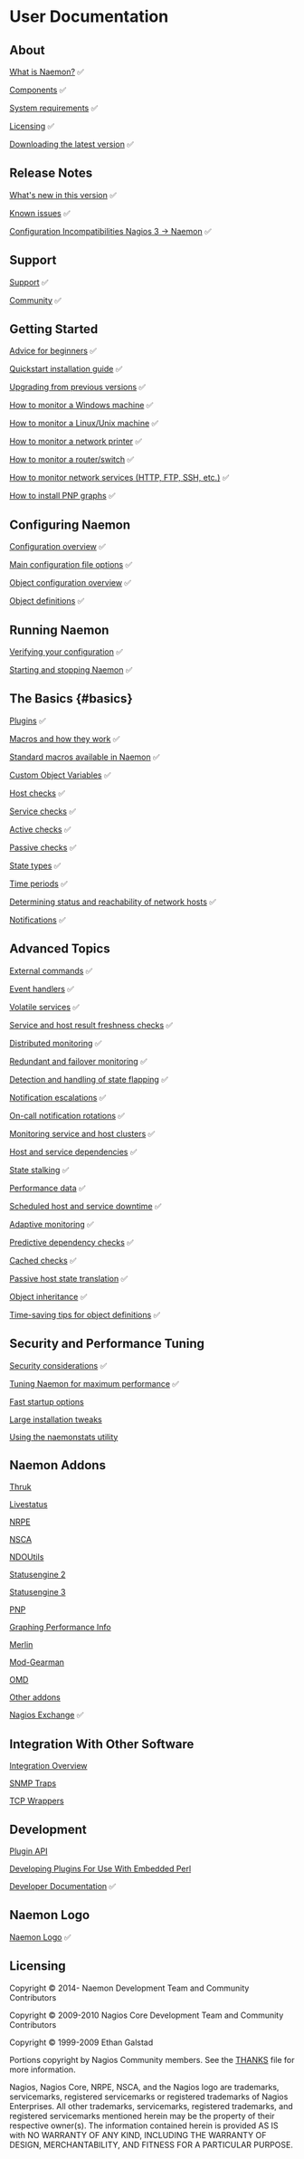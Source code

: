 # User Documentation

## About

[What is Naemon?](about#whatis) :white_check_mark:

[Components](about#components) :white_check_mark:

[System requirements](about#system-requirements) :white_check_mark:

[Licensing](about#licensing) :white_check_mark:

[Downloading the latest version](about#downloading-the-latest-version) :white_check_mark:

## Release Notes

[What's new in this version](whatsnew) :white_check_mark:

[Known issues](whatsnew#known-issues) :white_check_mark:

[Configuration Incompatibilities Nagios 3 -> Naemon](config-incompat3to4) :white_check_mark:

## Support

[Support](support) :white_check_mark:

[Community](/community) :white_check_mark:

## Getting Started

[Advice for beginners](beginners) :white_check_mark:

[Quickstart installation guide](quickstart) :white_check_mark:

[Upgrading from previous versions](upgrading) :white_check_mark:

[How to monitor a Windows machine](monitoring-windows) :white_check_mark:

[How to monitor a Linux/Unix machine](monitoring-linux) :white_check_mark:

[How to monitor a network printer](monitoring-printers) :white_check_mark:

[How to monitor a router/switch](monitoring-routers) :white_check_mark:

[How to monitor network services (HTTP, FTP, SSH, etc.)](monitoring-networkservices) :white_check_mark:

[How to install PNP graphs](addon-pnp-quickstart) :white_check_mark:

## Configuring Naemon

[Configuration overview](config) :white_check_mark:

[Main configuration file options](configmain) :white_check_mark:

[Object configuration overview](configobject) :white_check_mark:

[Object definitions](objectdefinitions) :white_check_mark:

## Running Naemon

[Verifying your configuration](verifyconfig) :white_check_mark:

[Starting and stopping Naemon](startstop) :white_check_mark:

## The Basics {#basics}

[Plugins](plugins) :white_check_mark:

[Macros and how they work](macros) :white_check_mark:

[Standard macros available in Naemon](macrolist) :white_check_mark:

[Custom Object Variables](customobjectvars) :white_check_mark:

[Host checks](hostchecks) :white_check_mark:

[Service checks](servicechecks) :white_check_mark:

[Active checks](activechecks) :white_check_mark:

[Passive checks](passivechecks) :white_check_mark:

[State types](statetypes) :white_check_mark:

[Time periods](timeperiods) :white_check_mark:

[Determining status and reachability of network hosts](networkreachability) :white_check_mark:

[Notifications](notifications) :white_check_mark:

## Advanced Topics

[External commands](extcommands) :white_check_mark:

[Event handlers](eventhandlers) :white_check_mark:

[Volatile services](volatileservices) :white_check_mark:

[Service and host result freshness checks](freshness) :white_check_mark:

[Distributed monitoring](distributed) :white_check_mark:

[Redundant and failover monitoring](redundancy) :white_check_mark:

[Detection and handling of state flapping](flapping) :white_check_mark:

[Notification escalations](escalations) :white_check_mark:

[On-call notification rotations](oncallrotation) :white_check_mark:

[Monitoring service and host clusters](clusters) :white_check_mark:

[Host and service dependencies](dependencies) :white_check_mark:

[State stalking](stalking) :white_check_mark:

[Performance data](perfdata) :white_check_mark:

[Scheduled host and service downtime](downtime) :white_check_mark:

[Adaptive monitoring](adaptive) :white_check_mark:

[Predictive dependency checks](dependencychecks) :white_check_mark:

[Cached checks](cachedchecks) :white_check_mark:

[Passive host state translation](passivestatetranslation) :white_check_mark:

[Object inheritance](objectinheritance) :white_check_mark:

[Time-saving tips for object definitions](objecttricks) :white_check_mark:

## Security and Performance Tuning

[Security considerations](security) :white_check_mark:

[Tuning Naemon for maximum performance](tuning) :white_check_mark:

[Fast startup options](faststartup)

[Large installation tweaks](largeinstalltweaks)

[Using the naemonstats utility](naemonstats)

## Naemon Addons

[Thruk](addons#thruk)

[Livestatus](livestatus)

[NRPE](addons#nrpe)

[NSCA](addons#nsca)

[NDOUtils](addons#ndoutils)

[Statusengine 2](addons#statusengine_2)

[Statusengine 3](addons#statusengine_3)

[PNP](addons#pnp)

[Graphing Performance Info](graphs)

[Merlin](addons#merlin)

[Mod-Gearman](addons#mod-gearman)

[OMD](addons#omd)

[Other addons](addons#others)

[Nagios Exchange](http://exchange.nagios.org/) :white_check_mark:

## Integration With Other Software

[Integration Overview](integration)

[SNMP Traps](int-snmptrap)

[TCP Wrappers](int-tcpwrappers)

## Development

[Plugin API](pluginapi)

[Developing Plugins For Use With Embedded Perl](epnplugins)

[Developer Documentation](/documentation/developer/toc) :white_check_mark:

## Naemon Logo

[Naemon Logo](/logo) :white_check_mark:

## Licensing

Copyright &copy; 2014-     Naemon Development Team and Community Contributors

Copyright &copy; 2009-2010 Nagios Core Development Team and Community Contributors

Copyright &copy; 1999-2009 Ethan Galstad

Portions copyright by Nagios Community members.  See the [THANKS](https://github.com/naemon/naemon-core/blob/master/THANKS) file for more information.

Nagios, Nagios Core, NRPE, NSCA, and the Nagios logo are trademarks, servicemarks, registered servicemarks or registered trademarks of Nagios Enterprises.  All other trademarks, servicemarks, registered trademarks, and registered servicemarks mentioned herein may be the property of their respective owner(s).  The information contained herein is provided AS IS with NO WARRANTY OF ANY KIND, INCLUDING THE WARRANTY OF DESIGN, MERCHANTABILITY, AND FITNESS FOR A PARTICULAR PURPOSE.
